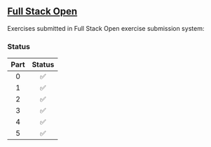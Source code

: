 ## [Full Stack Open](https://fullstackopen.com/en/)

Exercises submitted in Full Stack Open exercise submission system:

### Status

|Part  | Status|
|:----:|:-----:|
|0     |✅     |
|1     |✅     |
|2     |✅     |
|3     |✅     |
|4     |✅     |
|5     |✅     |
